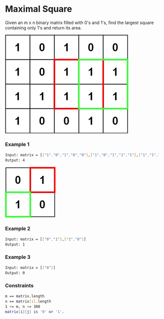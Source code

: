# Maximal Square

Given an m x n binary matrix filled with 0's and 1's, find the largest square containing only 1's and return its area.

[![max1grid](max1grid.jpg)]()
### Example 1
```sh
Input: matrix = [["1","0","1","0","0"],["1","0","1","1","1"],["1","1","1","1","1"],["1","0","0","1","0"]]
Output: 4
```

[![max2grid](max2grid.jpg)]()
### Example 2
```sh
Input: matrix = [["0","1"],["1","0"]]
Output: 1
```

### Example 3
```sh
Input: matrix = [["0"]]
Output: 0
```

### Constraints
```sh
m == matrix.length
n == matrix[i].length
1 <= m, n <= 300
matrix[i][j] is '0' or '1'.
```
